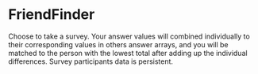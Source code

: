 # FriendFinder

Choose to take a survey. Your answer values will combined individually to their corresponding values in others answer arrays, and you will be matched to the person with the lowest total after adding up the individual differences. Survey participants data is persistent. 
